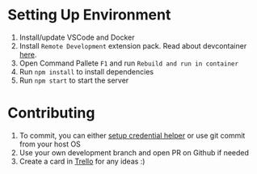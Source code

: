 # Setting Up Environment

1. Install/update VSCode and Docker
2. Install `Remote Development` extension pack. Read about devcontainer [here](https://code.visualstudio.com/docs/remote/containers).
3. Open Command Pallete `F1` and run `Rebuild and run in container`
4. Run `npm install` to install dependencies
5. Run `npm start` to start the server

# Contributing

1. To commit, you can either [setup credential helper](https://code.visualstudio.com/docs/remote/containers#_using-a-credential-helper) or use git commit from your host OS
2. Use your own development branch and open PR on Github if needed
3. Create a card in [Trello](https://trello.com/b/pZ4BkwkV/product) for any ideas :)

